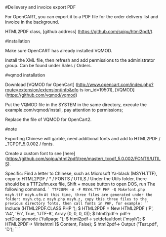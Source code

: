#Delievery and invoice export PDF

For OpenCART, you can export it to a PDF file for the order delivery list and invoice in the background.

HTML2PDF class, [github address] (https://github.com/spipu/html2pdf/).

#installation

Make sure OpenCART has already installed VQMOD.

Install the XML file, then refresh and add permissions to the administrator group. Can be found under Sales / Orders.

#vqmod installation

Download [VQMOD for OpenCart] (http://www.opencart.com/index.php?route=extension/extension/info&ofo ts ion_id=19501), [VQMOD] (https://github.com/vqmod/vqmod)

Put the VQMOD file in the SYSTEM in the same directory, execute the example.com/vqmod/install, pay attention to permissions;

Replace the file of VQMOD for OpenCart2.

#note

Exporting Chinese will garble, need additional fonts and add to HTML2PDF / _TCPDF_5.0.002 / fonts.

Create a custom font to see [here] (https://github.com/spipu/html2pdf/tree/master/_tcpdf_5.0.002/FONTS/UTILS).

Specific: Find a letter to Chinese, such as Microsoft Ya-black (MSYH.TTF), copy to HTML2PDF / * / FONTS / UTILS / Under the Utils folder, there should be a TTF2ufm.exe file, Shift + mouse button to open DOS, run The following command.
`` `
TTF2UFM -A -F MSYH.TTF
PHP -Q Makefont.php msyh.ttf msyh.ufm
`` `
At this time, three files are generated under the folder: msyh.ctg.z msyh.php msyh.z, copy this three files to the previous directory fonts, then call fonts in PHP, for example:
`` `
Include (HTML2PDF.CLASS.PHP ');
$ HTML2PDF = New HTML2PDF ('P', 'A4', 'En', True, 'UTF-8', Array (0, 0, 0, 0));
$ html2pdf-> pdf-> setDisplaymode ('fullpage ");
$ html2pdf-> setdefaultfont ('msyh');
$ HTML2PDF-> Writehtml ($ Content, False);
$ html2pdf-> Output ('Test.pdf', 'D');
`` `
